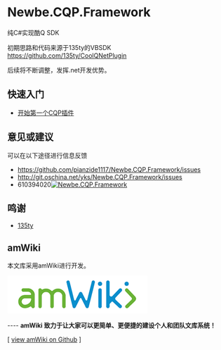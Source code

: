 # Newbe.CQP.Framework

纯C#实现酷Q SDK

初期思路和代码来源于135ty的VBSDK <https://github.com/135ty/CoolQNetPlugin>

后续将不断调整，发挥.net开发优势。

## 快速入门

- [开始第一个CQP插件](?file=001-快速入门/001-开始第一个CQP插件 "开始第一个CQP插件")

## 意见或建议

可以在以下途径进行信息反馈

- <https://github.com/pianzide1117/Newbe.CQP.Framework/issues>
- <http://git.oschina.net/yks/Newbe.CQP.Framework/issues>
- 610394020[![Newbe.CQP.Framework](//pub.idqqimg.com/wpa/images/group.png "Newbe.CQP.Framework")](//shang.qq.com/wpa/qunwpa?idkey=6b2a67364b73c76cd472b5cfaf194ca2bfd817f43abc15a22dd507372b0f7b8a)

## 鸣谢

- [135ty](https://github.com/135ty)

## amWiki

本文库采用amWiki进行开发。

![欢迎使用amWiki！](amWiki/images/logo.png "欢迎使用amWiki！")

---- **amWiki 致力于让大家可以更简单、更便捷的建设个人和团队文库系统！**

[ [view amWiki on Github](https://github.com/TevinLi/amWiki) ]
